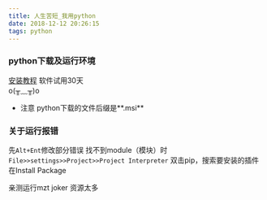 ```yaml
---
title: 人生苦短_我用python
date: 2018-12-12 20:26:15
tags: python
---
```

### python下载及运行环境
[安装教程][1]
软件试用30天  
o(╥﹏╥)o

 - 注意 python下载的文件后缀是**.msi**
### 关于运行报错
先``Alt+Ent``修改部分错误
找不到module（模块）时
``File>>settings>>Project>>Project Interpreter``
双击pip，搜索要安装的插件在Install Package

亲测运行mzt  joker  资源太多

[1]: https://www.bilibili.com/video/av10280485/?p=1